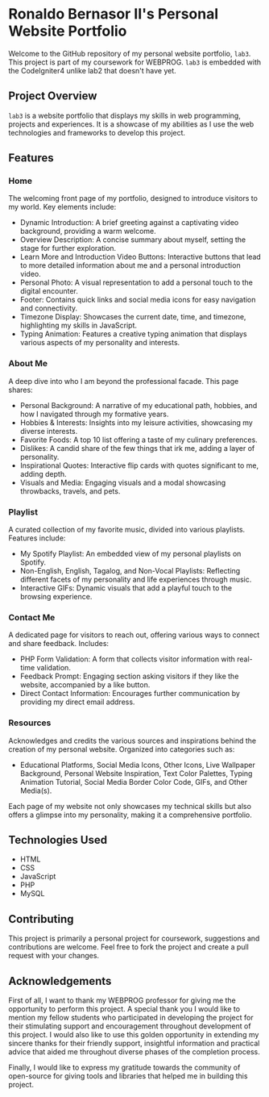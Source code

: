 # Ronaldo Bernasor II's Personal Website Portfolio
Welcome to the GitHub repository of my personal website portfolio, `lab3`. This project is part of my coursework for WEBPROG. `lab3` is embedded with the CodeIgniter4 unlike lab2 that doesn't have yet.

## Project Overview
`lab3` is a website portfolio that displays my skills in web programming, projects and experiences. It is a showcase of my abilities as I use the web technologies and frameworks to develop this project.

## Features

### Home
The welcoming front page of my portfolio, designed to introduce visitors to my world. Key elements include:
- Dynamic Introduction: A brief greeting against a captivating video background, providing a warm welcome.
- Overview Description: A concise summary about myself, setting the stage for further exploration.
- Learn More and Introduction Video Buttons: Interactive buttons that lead to more detailed information about me and a personal introduction video.
- Personal Photo: A visual representation to add a personal touch to the digital encounter.
- Footer: Contains quick links and social media icons for easy navigation and connectivity.
- Timezone Display: Showcases the current date, time, and timezone, highlighting my skills in JavaScript.
- Typing Animation: Features a creative typing animation that displays various aspects of my personality and interests.

### About Me
A deep dive into who I am beyond the professional facade. This page shares:
- Personal Background: A narrative of my educational path, hobbies, and how I navigated through my formative years.
- Hobbies & Interests: Insights into my leisure activities, showcasing my diverse interests.
- Favorite Foods: A top 10 list offering a taste of my culinary preferences.
- Dislikes: A candid share of the few things that irk me, adding a layer of personality.
- Inspirational Quotes: Interactive flip cards with quotes significant to me, adding depth.
- Visuals and Media: Engaging visuals and a modal showcasing throwbacks, travels, and pets.

### Playlist
A curated collection of my favorite music, divided into various playlists. Features include:
- My Spotify Playlist: An embedded view of my personal playlists on Spotify.
- Non-English, English, Tagalog, and Non-Vocal Playlists: Reflecting different facets of my personality and life experiences through music.
- Interactive GIFs: Dynamic visuals that add a playful touch to the browsing experience.

### Contact Me
A dedicated page for visitors to reach out, offering various ways to connect and share feedback. Includes:
- PHP Form Validation: A form that collects visitor information with real-time validation.
- Feedback Prompt: Engaging section asking visitors if they like the website, accompanied by a like button.
- Direct Contact Information: Encourages further communication by providing my direct email address.

### Resources
Acknowledges and credits the various sources and inspirations behind the creation of my personal website. Organized into categories such as:
- Educational Platforms, Social Media Icons, Other Icons, Live Wallpaper Background, Personal Website Inspiration, Text Color Palettes, Typing Animation Tutorial, Social Media Border Color Code, GIFs, and Other Media(s).

Each page of my website not only showcases my technical skills but also offers a glimpse into my personality, making it a comprehensive portfolio.

## Technologies Used
- HTML
- CSS
- JavaScript
- PHP
- MySQL

## Contributing
This project is primarily a personal project for coursework, suggestions and contributions are welcome. Feel free to fork the project and create a pull request with your changes.

## Acknowledgements
First of all, I want to thank my WEBPROG professor for giving me the opportunity to perform this project. A special thank you I would like to mention my fellow students who participated in developing the project for their stimulating support and encouragement throughout development of this project. I would also like to use this golden opportunity in extending my sincere thanks for their friendly support, insightful information and practical advice that aided me throughout diverse phases of the completion process.

Finally, I would like to express my gratitude towards the community of open-source for giving tools and libraries that helped me in building this project.
